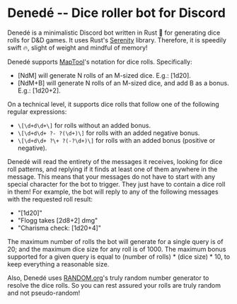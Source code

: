 # Denedé -- Dice roller bot for Discord
Denedé is a minimalistic Discord bot written in Rust 🦀 for generating dice rolls for D&D games. It uses Rust's [Serenity](https://github.com/serenity-rs/serenity) library. Therefore, it is speedily swift 🔥, slight of weight and mindful of memory!

Denedé supports [MapTool](https://github.com/RPTools/maptool)'s notation for dice rolls. Specifically:
 * [NdM] will generate N rolls of an M-sized dice. E.g.: [1d20].
 * [NdM+B] will generate N rolls of an M-sized dice, and add B as a bonus. E.g.: [1d20+2].

On a technical level, it supports dice rolls that follow one of the following regular expressions:
 * `\[\d+d\d+\]` for rolls without an added bonus.
 * `\[\d+d\d+ ?- ?(\d+)\]` for rolls with an added negative bonus.
 * `\[\d+d\d+ ?\+ ?(-?\d+)\]` for rolls with an added bonus (positive or negative).
 
Denedé will read the entirety of the messages it receives, looking for dice roll patterns, and replying if it finds at least one of them anywhere in the message. This means that your messages do not have to start with any special character for the bot to trigger. They just have to contain a dice roll in them! For example, the bot will reply to any of the following messages with the requested roll result:
 * "[1d20]"
 * "Flogg takes [2d8+2] dmg"
 * "Charisma check: [1d20+4]"

The maximum number of rolls the bot will generate for a single query is of 20; and the maximum dice size for any roll is of 1000. The maximum bonus supported for a given query is equal to (number of rolls) * (dice size) * 10, to keep everything a reasonable size.

Also, Denedé uses [RANDOM.org](https://www.random.org)'s truly random number generator to resolve the dice rolls. So you can rest assured your rolls are truly random and not pseudo-random!

